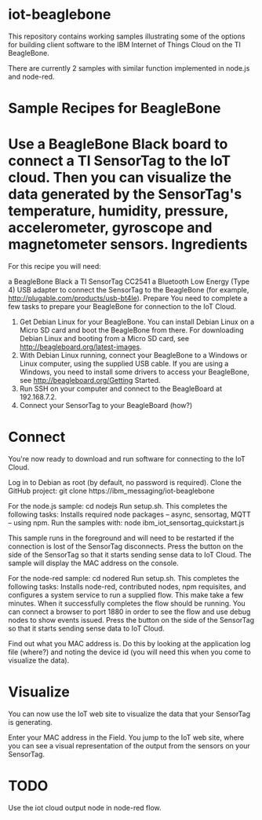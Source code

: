iot-beaglebone
==============

This repository contains working samples illustrating some of the options for building client software to the IBM Internet of Things Cloud
on the TI BeagleBone.

There are currently 2 samples with similar function implemented in node.js and node-red.

Sample Recipes for BeagleBone
======================
Use a BeagleBone Black board to connect a TI SensorTag to the IoT cloud. Then you can visualize the data generated by the SensorTag's temperature, humidity, pressure, accelerometer, gyroscope and magnetometer sensors.
Ingredients
===========
For this recipe you will need:

a BeagleBone Black
a TI SensorTag CC2541
a Bluetooth Low Energy (Type 4) USB adapter to connect the SensorTag to the BeagleBone (for example, http://plugable.com/products/usb-bt4le). 
Prepare
You need to complete a few tasks to prepare your BeagleBone for connection to the IoT Cloud.  
1. Get Debian Linux for your BeagleBone. You can install Debian Linux on a Micro SD card and boot the  BeagleBone from there. For downloading Debian Linux and booting from a Micro SD card, see http://beagleboard.org/latest-images.
2. With Debian Linux running, connect your BeagleBone to a Windows or Linux computer, using the supplied USB cable. If you are using a Windows, you need to install some drivers to access your BeagleBone, see http://beagleboard.org/Getting Started.
3. Run SSH on your computer and connect to the BeagleBoard at 192.168.7.2.  
4. Connect your SensorTag to your BeagleBoard (how?)

Connect
=======
You're now ready to download and run software for connecting to the IoT Cloud.

Log in to Debian as root (by default, no password is required).
Clone the GitHub project: git clone https://ibm_messaging/iot-beaglebone


For the node.js sample:
cd nodejs
Run setup.sh. This completes the following tasks:
Installs required node packages – async, sensortag, MQTT – using npm.
Run the samples with: node ibm_iot_sensortag_quickstart.js

This sample runs in the foreground and will need to be restarted if the connection is lost of the SensorTag disconnects.
Press the button on the side of the SensorTag so that it starts sending sense data to IoT Cloud.
The sample will display the MAC address on the console.


For the node-red sample:
cd nodered
Run setup.sh. This completes the following tasks:
Installs node-red, contributed nodes, npm requisites, and configures a system service to run a supplied flow.
This make take a few minutes. When it successfully completes the flow should be running.
You can connect a browser to port 1880 in order to see the flow and use debug nodes to show events issued.
Press the button on the side of the SensorTag so that it starts sending sense data to IoT Cloud.

Find out what you MAC address is. Do this by looking at the application log file (where?) and noting the device id (you will need this when you come to visualize the data).

Visualize
=========
You can now use the IoT web site to visualize the data that your SensorTag is generating.

Enter your MAC address in the <name> Field. 
You jump to the IoT web site, where you can see a visual representation of the output from the sensors on your SensorTag.


TODO
====
Use the iot cloud output node in node-red flow.

